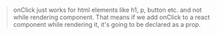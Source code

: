 > onClick just works for html elements like h1, p, button etc. and not while rendering component. That means if we add onClick to a react component while rendering it, it's going to be declared as a prop.